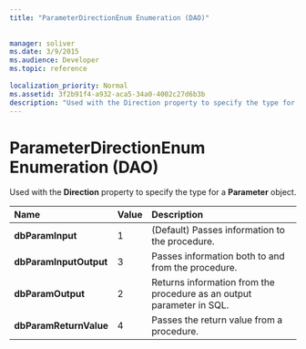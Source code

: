 ```yaml
---
title: "ParameterDirectionEnum Enumeration (DAO)"
 
 
manager: soliver
ms.date: 3/9/2015
ms.audience: Developer
ms.topic: reference
  
localization_priority: Normal
ms.assetid: 3f2b91f4-a932-aca5-34a0-4002c27d6b3b
description: "Used with the Direction property to specify the type for a Parameter object."
---
```


# ParameterDirectionEnum Enumeration (DAO)

Used with the **Direction** property to specify the type for a **Parameter** object. 
  
|**Name**|**Value**|**Description**|
|:-----|:-----|:-----|
|**dbParamInput** <br/> |1  <br/> |(Default) Passes information to the procedure.  <br/> |
|**dbParamInputOutput** <br/> |3  <br/> |Passes information both to and from the procedure.  <br/> |
|**dbParamOutput** <br/> |2  <br/> |Returns information from the procedure as an output parameter in SQL.  <br/> |
|**dbParamReturnValue** <br/> |4  <br/> |Passes the return value from a procedure.  <br/> |
   


